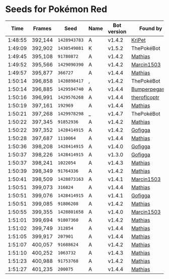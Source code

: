 # Seeds for Pokémon Red

| Time    | Frames  | Seed         | Name | Bot version | Found by                                          |
|---------|---------|--------------|------|-------------|---------------------------------------------------|
| 1:48:55 | 392,144 | `1428943783` | A    | v1.4.2      | [KriPet](https://github.com/KriPet)               |
| 1:49:09 | 392,902 | `1430549081` | K    | v1.5.2      | ThePokéBot                                        |
| 1:49:45 | 395,108 |   `91780872` | A    | v1.4.2      | [Mathias](https://mathiasbynens.be/)              |
| 1:49:52 | 395,566 | `1429090390` | A    | v1.4.2      | [Marcin1503](https://github.com/Marcin1503)       |
| 1:49:57 | 395,877 |     `366727` | A    | v1.4.4      | [Mathias](https://mathiasbynens.be/)              |
| 1:50:14 | 396,858 | `1428898417` | ,    | v1.4.2      | ThePokéBot                                        |
| 1:50:14 | 396,885 | `1429594740` | A    | v1.4.4      | [Bumperpegasus](https://github.com/Bumperpegasus) |
| 1:50:16 | 396,991 | `1429576268` | A    | v1.4.4      | [theroflcoptr](https://github.com/theroflcoptr)   |
| 1:50:19 | 397,161 |     `192969` | A    | v1.4.4      | [Mathias](https://mathiasbynens.be/)              |
| 1:50:21 | 397,268 | `1429978298` | _    | v1.4.7      | ThePokéBot                                        |
| 1:50:22 | 397,345 |   `91852936` | A    | v1.4.2      | [Mathias](https://mathiasbynens.be/)              |
| 1:50:22 | 397,352 | `1428414915` | A    | v1.4.2      | [Gofigga](http://www.twitch.tv/gofigga)           |
| 1:50:28 | 397,687 |    `1110064` | A    | v1.4.4      | [Mathias](https://mathiasbynens.be/)              |
| 1:50:36 | 398,208 | `1428414915` | A    | v1.4.0      | [Gofigga](http://www.twitch.tv/gofigga)           |
| 1:50:37 | 398,226 | `1428414915` | A    | v1.3.0      | [Gofigga](http://www.twitch.tv/gofigga)           |
| 1:50:37 | 398,241 |    `1022054` | A    | v1.4.3      | [Mathias](https://mathiasbynens.be/)              |
| 1:50:39 | 398,349 |   `91764336` | A    | v1.4.2      | [Mathias](https://mathiasbynens.be/)              |
| 1:50:41 | 398,509 | `1428873163` | A    | v1.4.1      | [Marcin1503](https://github.com/Marcin1503)       |
| 1:50:51 | 399,073 |     `316824` | A    | v1.4.4      | [Mathias](https://mathiasbynens.be/)              |
| 1:50:51 | 399,076 | `1428414915` | A    | v1.4.1      | [Gofigga](http://www.twitch.tv/gofigga)           |
| 1:50:51 | 399,085 |   `91806208` | A    | v1.4.2      | [Mathias](https://mathiasbynens.be/)              |
| 1:50:55 | 399,355 | `1428801658` | A    | v1.4.0      | [Marcin1503](https://github.com/Marcin1503)       |
| 1:51:01 | 399,694 |   `91807360` | A    | v1.4.2      | [Mathias](https://mathiasbynens.be/)              |
| 1:51:02 | 399,749 |     `312854` | A    | v1.4.4      | [Mathias](https://mathiasbynens.be/)              |
| 1:51:05 | 399,917 |     `207901` | A    | v1.4.4      | [Mathias](https://mathiasbynens.be/)              |
| 1:51:07 | 400,057 |   `91688624` | A    | v1.4.2      | [Mathias](https://mathiasbynens.be/)              |
| 1:51:10 | 400,252 |    `1063732` | A    | v1.4.3      | [Mathias](https://mathiasbynens.be/)              |
| 1:51:23 | 400,988 |   `91753768` | A    | v1.4.2      | [Mathias](https://mathiasbynens.be/)              |
| 1:51:27 | 401,235 |     `200075` | A    | v1.4.4      | [Mathias](https://mathiasbynens.be/)              |
